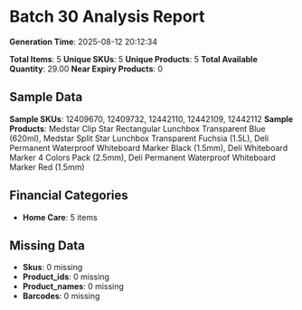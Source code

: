 # Batch 30 Analysis Report

**Generation Time**: 2025-08-12 20:12:34

**Total Items**: 5
**Unique SKUs**: 5
**Unique Products**: 5
**Total Available Quantity**: 29.00
**Near Expiry Products**: 0

## Sample Data
**Sample SKUs**: 12409670, 12409732, 12442110, 12442109, 12442112
**Sample Products**: Medstar Clip Star Rectangular Lunchbox Transparent Blue (620ml), Medstar Split Star Lunchbox Transparent Fuchsia (1.5L), Deli Permanent Waterproof Whiteboard Marker Black (1.5mm), Deli Whiteboard Marker 4 Colors Pack (2.5mm), Deli Permanent Waterproof Whiteboard Marker Red (1.5mm)

## Financial Categories
- **Home Care**: 5 items

## Missing Data
- **Skus**: 0 missing
- **Product_ids**: 0 missing
- **Product_names**: 0 missing
- **Barcodes**: 0 missing
